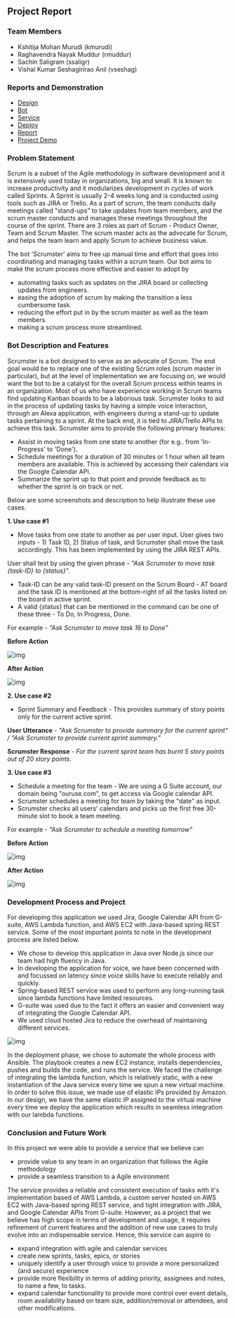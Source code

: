 ## Project Report

### Team Members

* Kshitija Mohan Murudi (kmurudi)
* Raghavendra Nayak Muddur (rmuddur)
* Sachin Saligram (ssaligr)
* Vishal Kumar Seshagirirao Anil (vseshag)

### Reports and Demonstration

* [Design](https://github.ncsu.edu/rmuddur/Scrumster/blob/master/DESIGN.md)
* [Bot](https://github.ncsu.edu/rmuddur/Scrumster/blob/master/Alexa-Bot/BOT.md)
* [Service](https://github.ncsu.edu/rmuddur/Scrumster/blob/master/Alexa-service/SERVICE.md)
* [Deploy](https://github.ncsu.edu/rmuddur/Scrumster/blob/master/Alexa-Deploy/DEPLOY.md)
* [Report](https://github.ncsu.edu/rmuddur/Scrumster/blob/master/Alexa-Report/REPORT.md)
* [Project Demo](https://youtu.be/g2zEf1eVQVE)

### Problem Statement

Scrum is a subset of the Agile methodology in software development and it is extensively used today in organizations, big and small. It is known to increase productivity and it modularizes development in cycles of work called Sprints. A Sprint is usually 2-4 weeks long and is conducted using tools such as JIRA or Trello. As a part of scrum, the team conducts daily meetings called "stand-ups" to take updates from team members, and the scrum master conducts and manages these meetings throughout the course of the sprint. There are 3 roles as part of Scrum - Product Owner, Team and Scrum Master. The scrum master acts as the advocate for Scrum, and helps the team learn and apply Scrum to achieve business value.

The bot 'Scrumster' aims to free up manual time and effort that goes into coordinating and managing tasks within a scrum team. Our bot aims to make the scrum process more effective and easier to adopt by

* automating tasks such as updates on the JIRA board or collecting updates from engineers.
* easing the adoption of scrum by making the transition a less cumbersome task.
* reducing the effort put in by the scrum master as well as the team members.
* making a scrum process more streamlined.

### Bot Description and Features

Scrumster is a bot designed to serve as an advocate of Scrum. The end goal would be to replace one of the existing Scrum roles (scrum master in particular), but at the level of implementation we are focusing on, we would want the bot to be a catalyst for the overall Scrum process within teams in an organization. Most of us who have experience working in Scrum teams find updating Kanban boards to be a laborious task. Scrumster looks to aid in the process of updating tasks by having a simple voice interaction, through an Alexa application, with engineers during a stand-up to update tasks pertaining to a sprint. At the back end, it is tied to JIRA/Trello APIs to achieve this task. Scrumster aims to provide the following primary features:

* Assist in moving tasks from one state to another (for e.g.. from 'In-Progress' to 'Done').
* Schedule meetings for a duration of 30 minutes or 1 hour when all team members are available. This is achieved by accessing their calendars via the Google Calendar API.
* Summarize the sprint up to that point and provide feedback as to whether the sprint is on track or not.

Below are some screenshots and description to help illustrate these use cases.

__1. Use case #1__

* Move tasks from one state to another as per user input. User gives two inputs - 1) Task ID, 2) Status of task, and Scrumster shall move the task accordingly. This has been implemented by using the JIRA REST APIs.

User shall test by using the given phrase - *"Ask Scrumster to move task {task-ID} to {status}"*.

* Task-ID can be any valid task-ID present on the Scrum Board - AT board and the task ID is mentioned at the bottom-right of all the tasks listed on the board in active sprint.
* A valid {status} that can be mentioned in the command can be one of these three - To Do, In Progress, Done.

For example - *"Ask Scrumster to move task 16 to Done"*

__Before Action__

![img](https://github.ncsu.edu/rmuddur/Scrumster/blob/master/Alexa-Deploy/se3.PNG)

__After Action__

![img](https://github.ncsu.edu/rmuddur/Scrumster/blob/master/Alexa-Deploy/se5.PNG)

__2. Use case #2__

* Sprint Summary and Feedback - This provides summary of story points only for the current active sprint.

__User Utterance__ - *"Ask Scrumster to provide summary for the current sprint" / "Ask Scrumster to provide current sprint summary."*

__Scrumster Response__ - *For the current sprint team has burnt 5 story points out of 20 story points*.

__3. Use case #3__

* Schedule a meeting for the team - We are using a G Suite account, our domain being "ouruse.com", to get access via Google calendar API. 
* Scrumster schedules a meeting for team by taking the "date" as input.
* Scrumster checks all users' calendars and picks up the first free 30-minute slot to book a team meeting.

For example - *"Ask Scrumster to schedule a meeting tomorrow"*

__Before Action__

![img](https://github.ncsu.edu/rmuddur/Scrumster/blob/master/Alexa-Deploy/se12.PNG)

__After Action__

![img](https://github.ncsu.edu/rmuddur/Scrumster/blob/master/Alexa-Deploy/se15.PNG)

### Development Process and Project

For developing this application we used Jira, Google Calendar API from G-suite, AWS Lambda function, and AWS EC2 with Java-based spring REST service. Some of the most important points to note in the development process are listed below.

* We chose to develop this application in Java over Node.js since our team had high fluency in Java. 
* In developing the application for voice, we have been concerned with and focussed on latency since voice skills have to execute reliably and quickly. 
* Spring-based REST service was used to perform any long-running task since lambda functions have limited resources. 
* G-suite was used due to the fact it offers an easier and convenient way of integrating the Google Calendar API. 
* We used cloud hosted Jira to reduce the overhead of maintaining different services.

![img](https://github.ncsu.edu/rmuddur/Scrumster/blob/master/images/architecture_diagram.png)

In the deployment phase, we chose to automate the whole process with Ansible. The playbook creates a new EC2 instance, installs dependencies, pushes and builds the code, and runs the service. We faced the challenge of integrating the lambda function, which is relatively static, with a new instantiation of the Java service every time we spun a new virtual machine. In order to solve this issue, we made use of elastic IPs provided by Amazon. In our design, we have the same elastic IP assigned to the virtual machine every time we deploy the application which results in seamless integration with our lambda functions.

### Conclusion and Future Work

In this project we were able to provide a service that we believe can 
* provide value to any team in an organization that follows the Agile methodology
* provide a seamless transition to a Agile environment

The service provides a reliable and consistent execution of tasks with it's implementation based of AWS Lambda, a custom server hosted on AWS EC2 with Java-based spring REST service, and tight integration with JIRA, and Google Calendar APIs from G-suite. However, as a project that we believe has high scope in terms of development and usage, it requires refinement of current features and the addition of new use cases to truly evolve into an indispensable service. Hence, this service can aspire to
* expand integration with agile and calendar services
* create new sprints, tasks, epics, or stories
* uniquely identify a user through voice to provide a more personalized (and secure) experience
* provide more flexibility in terms of adding priority, assignees and notes, to name a few, to tasks. 
* expand calendar functionality to provide more control over event details, room availability based on team size, addition/removal or attendees, and other modifications.

